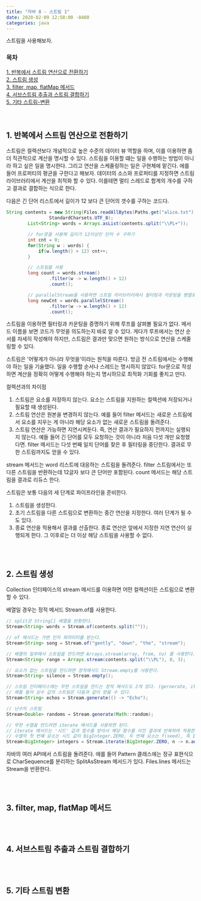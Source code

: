 ```yaml
---
title: "자바 8 - 스트림 1"
date: 2020-02-09 12:58:00 -0400
categories: java
---
```


스트림을 사용해보자.

### 목차
[1. 반복에서 스트림 연산으로 전환하기](#1-반복에서-스트림-연산으로-전환하기)<br>
[2. 스트림 생성](#2-스트림-생성)<br>
[3. filter, map, flatMap 메서드](#3-filter,-map-flatmap-메서드)<br>
[4. 서브스트림 추출과 스트림 결합하기](#4-서브스트림-추출과-스트림-결합하기)<br>
[5. 기타 스트림-변환](#5-기타-스트림-변환)<br>
<br><br>


## 1. 반복에서 스트림 연산으로 전환하기

스트림은 컬렉션보다 개념적으로 높은 수준의 데이터 뷰 역할을 하며, 이를 이용하면 좀 더 직관적으로 계산을 명시할 수 있다. 스트림을 이용할 떄는 일을 수행하는 방법이 아니라 하고 싶은 일을 명시한다. 그리고 연산을 스케줄링하는 일은 구현체에 맡긴다. 에를 들어 프로퍼티의 평균을 구한다고 해보자. 데이터의 소스와 프로퍼티를 지정하면 스트림 라이브러리에서 계산을 최적화 할 수 있다. 이를테면 멀티 스레드로 합계의 개수를 구하고 결과로 결합하는 식으로 한다.

다음은 긴 단어 리스트에서 길이가 12 보다 큰 단어의 갯수를 구하는 코드다.

```java
String contents = new String(Files.readAllBytes(Paths.get("alice.txt")),
                StandardCharsets.UTF_8);
        List<String> words = Arrays.asList(contents.split("\\PL+"));

        // for문을 사용해 길이가 12이상인 단어 수 구하기
        int cnt = 0;
        for(String w : words) {
            if(w.length() > 12) cnt++;
        }

        // 스트림을 사용
        long count = words.stream()
                .filter(w -> w.length() > 12)
                .count();

        // parallelStream을 사용하면 스트림 라이브러리에서 필터링과 카운팅을 병렬로 수행한다.
        long newCnt = words.parallelStream()
                .filter(w -> w.length() > 12)
                .count();
```

스트림을 이용하면 필터링과 카운팅을 증명하기 위해 루프를 살펴볼 필요가 없다. 메서드 이름을 보면 코드가 무엇을 의도하는지 바로 알 수 있다. 게다가 루프에서는 연산 순서를 자세히 작성해야 하지만, 스트림은 결과만 맞으면 원하는 방식으로 연산을 스케줄링할 수 있다.

스트림은 '어떻게가 아니라 무엇을'이라는 원칙을 따른다. 방금 전 스트림에서는 수행해야 하는 일을 기술했다. 일을 수행할 순서나 스레드는 명시하지 않았다. for문으로 작성하면 계산을 정확히 어떻게 수행해야 하는지 명시하므로 최적화 기회를 좋치고 만다.

컬렉션과의 차이점
1. 스트림은 요소를 저장하지 않는다. 요소는 스트림을 지원하는 컬렉션에 저장되거나 필요할 때 생성된다.
2. 스트림 연산은 원본을 변경하지 않는다. 예를 들어 filter 메서드는 새로운 스트림에서 요소를 지우는 게 아니라 해당 요소가 없는 새로운 스트림을 돌려준다.
3. 스트림 연산은 가능하면 지연시켜둔다. 즉, 연산 결과가 필요하지 전까지는 실행되지 않는다. 예들 들어 긴 단어를 모두 요청하는 것이 아니라 처음 다섯 개만 요청했다면. filter 메서드는 다섯 번째 일치 단어를 찾은 후 필터링을 중단한다. 결과로 무한 스트림까지도 얻을 수 있다.

stream 메서드는 word 리스트에 대응하는 스트림을 돌려준다. filter 스트림에서는 또 다른 스트림을 반환하는데 12글자 보다 큰 단어만 포함된다. count 메서드는 해당 스트림을 결과로 리듀스 한다.

스트림은 보통 다음의 세 단계로 파이프라인을 준비한다.
1. 스트림을 생성한다.
2. 초기 스트림을 다른 스트림으로 변환하는 중간 연산을 지정한다. 여러 단계가 될 수도 있다.
3. 종료 연산을 적용해서 결과를 산출한다. 종료 연산은 앞에서 지정한 지연 연산이 실행되게 한다. 그 이후로는 더 이상 해당 스트림을 사용할 수 없다.

<br><br>

## 2. 스트림 생성

Collection 인터페이스의 stream 메서드를 이용하면 어떤 컬렉션이든 스트림으로 변환할 수 있다. 

배열일 경우는 정적 메서드 Stream.of를 사용한다.
```java
// split은 String[] 배열을 반환한다.
Stream<String> words = Stream.of(contents.split(""));

// of 메서드는 가변 인자 파라미터를 받는다.
Stream<String> song = Stream.of("gently", "down", "the", "stream");

// 배열의 일부에서 스트림을 만드려면 Arrays.stream(array, from, to) 를 사용한다.
Stream<String> range = Arrays.stream(contents.split("\\PL"), 0, 3);

// 요소가 없는 스트림을 만드려면 정적메서드 Stream.empty를 사용한다.
Stream<String> silence = Stream.empty();

// 스트림 인터페이스에는 무한 스트림을 만드는 정적 메서드도 2개 있다. (gernerate, iterate)
// 예를 들어 상수 값의 스트림은 다음과 같이 얻을 수 있다.
Stream<String> echos = Stream.generate(() -> "Echo");

// 난수의 스트림
Stream<Double> randoms = Stream.generate(Math::random);

// 무한 수열을 만드려면 iterate 메서드를 사용하면 된다.
// iterate 메서드는 '시드' 값과 함수를 받아서 해당 함수를 이전 결과에 반복하여 적용한다.
// 수열의 첫 번째 요소는 시드 값이 BigInteger.ZERO, 두 번째 요소는 f(seed), 즉 1(BigInteger)이다. 그 다음 요소는 f(f(seed)), 즉 2가 되는 것이다.
Stream<BigInteger> integers = Stream.iterate(BigInteger.ZERO, n -> n.add(BigInteger.ONE));
```

자바의 여러 API에서 스트림을 돌려준다. 에를 들어 Pattern 클래스에는 정규 표현식으로 CharSequence를 분리하는 SplitAsStream 메서드가 있다. Files.lines 메서드는 Stream을 반환한다.

<br><br>

## 3. filter, map, flatMap 메서드


<br><br>

## 4. 서브스트림 추출과 스트림 결합하기


<br><br>

## 5. 기타 스트림 변환


<br><br>
